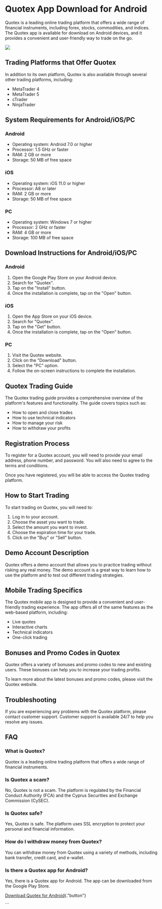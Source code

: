 # Quotex App Download for Android

Quotex is a leading online trading platform that offers a wide range of
financial instruments, including forex, stocks, commodities, and
indices. The Quotex app is available for download on Android devices,
and it provides a convenient and user-friendly way to trade on the go.

[![](https://static.quotex.io/files/1_en/300_250.jpg)](https://traff.sbs/brokerqxsignupf)

## Trading Platforms that Offer Quotex

In addition to its own platform, Quotex is also available through
several other trading platforms, including:

-   MetaTrader 4
-   MetaTrader 5
-   cTrader
-   NinjaTrader

## System Requirements for Android/iOS/PC

### Android

-   Operating system: Android 7.0 or higher
-   Processor: 1.5 GHz or faster
-   RAM: 2 GB or more
-   Storage: 50 MB of free space

### iOS

-   Operating system: iOS 11.0 or higher
-   Processor: A8 or later
-   RAM: 2 GB or more
-   Storage: 50 MB of free space

### PC

-   Operating system: Windows 7 or higher
-   Processor: 2 GHz or faster
-   RAM: 4 GB or more
-   Storage: 100 MB of free space

## Download Instructions for Android/iOS/PC

### Android

1.  Open the Google Play Store on your Android device.
2.  Search for "Quotex".
3.  Tap on the "Install" button.
4.  Once the installation is complete, tap on the "Open" button.

### iOS

1.  Open the App Store on your iOS device.
2.  Search for "Quotex".
3.  Tap on the "Get" button.
4.  Once the installation is complete, tap on the "Open" button.

### PC

1.  Visit the Quotex website.
2.  Click on the "Download" button.
3.  Select the "PC" option.
4.  Follow the on-screen instructions to complete the installation.

## Quotex Trading Guide

The Quotex trading guide provides a comprehensive overview of the
platform\'s features and functionality. The guide covers topics such as:

-   How to open and close trades
-   How to use technical indicators
-   How to manage your risk
-   How to withdraw your profits

## Registration Process

To register for a Quotex account, you will need to provide your email
address, phone number, and password. You will also need to agree to the
terms and conditions.

Once you have registered, you will be able to access the Quotex trading
platform.

## How to Start Trading

To start trading on Quotex, you will need to:

1.  Log in to your account.
2.  Choose the asset you want to trade.
3.  Select the amount you want to invest.
4.  Choose the expiration time for your trade.
5.  Click on the "Buy" or "Sell" button.

## Demo Account Description

Quotex offers a demo account that allows you to practice trading without
risking any real money. The demo account is a great way to learn how to
use the platform and to test out different trading strategies.

## Mobile Trading Specifics

The Quotex mobile app is designed to provide a convenient and
user-friendly trading experience. The app offers all of the same
features as the web-based platform, including:

-   Live quotes
-   Interactive charts
-   Technical indicators
-   One-click trading

## Bonuses and Promo Codes in Quotex

Quotex offers a variety of bonuses and promo codes to new and existing
users. These bonuses can help you to increase your trading profits.

To learn more about the latest bonuses and promo codes, please visit the
Quotex website.

## Troubleshooting

If you are experiencing any problems with the Quotex platform, please
contact customer support. Customer support is available 24/7 to help you
resolve any issues.

## FAQ

### What is Quotex?

Quotex is a leading online trading platform that offers a wide range of
financial instruments.

### Is Quotex a scam?

No, Quotex is not a scam. The platform is regulated by the Financial
Conduct Authority (FCA) and the Cyprus Securities and Exchange
Commission (CySEC).

### Is Quotex safe?

Yes, Quotex is safe. The platform uses SSL encryption to protect your
personal and financial information.

### How do I withdraw money from Quotex?

You can withdraw money from Quotex using a variety of methods, including
bank transfer, credit card, and e-wallet.

### Is there a Quotex app for Android?

Yes, there is a Quotex app for Android. The app can be downloaded from
the Google Play Store.

[Download Quotex for
Android](\%22https://traff.sbs/quotexonelink\%22){."button"}

\`\`\`

